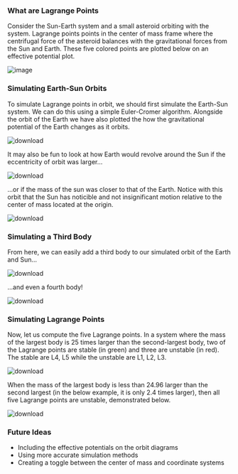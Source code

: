 ### What are Lagrange Points
Consider the Sun-Earth system and a small asteroid orbiting with the system. Lagrange points points in the center of mass frame where the centrifugal force of the asteroid balances with the gravitational forces from the Sun and Earth. These five colored points are plotted below on an effective potential plot.

![image](https://user-images.githubusercontent.com/59151395/228440467-eae91677-03a1-447a-b696-ab587a4d1c35.png)

### Simulating Earth-Sun Orbits
To simulate Lagrange points in orbit, we should first simulate the Earth-Sun system. We can do this using a simple Euler-Cromer algorithm. Alongside the orbit of the Earth we have also plotted the how the gravitational potential of the Earth changes as it orbits.

![download](https://user-images.githubusercontent.com/59151395/228442433-ad029dff-eaec-4e8b-9d80-dfb8e77be68c.gif)

It may also be fun to look at how Earth would revolve around the Sun if the eccentricity of orbit was larger...

![download](https://user-images.githubusercontent.com/59151395/228442478-6f97820e-cf30-4ba4-911e-8c943fff340e.gif)

...or if the mass of the sun was closer to that of the Earth. Notice with this orbit that the Sun has noticible and not insignificant motion relative to the center of mass located at the origin.

![download](https://user-images.githubusercontent.com/59151395/228442515-af9defff-3966-4697-9182-422ec8e26309.gif)

### Simulating a Third Body
From here, we can easily add a third body to our simulated orbit of the Earth and Sun...

![download](https://user-images.githubusercontent.com/59151395/228442553-92d5b0e5-126d-4abc-90ae-4075a7147e34.gif)

...and even a fourth body!

![download](https://user-images.githubusercontent.com/59151395/228442587-51bacc66-4fd1-4099-b3e7-0862ab0db846.gif)

### Simulating Lagrange Points
Now, let us compute the five Lagrange points. In a system where the mass of the largest body is 25 times larger than the second-largest body, two of the Lagrange points are stable (in green) and three are unstable (in red). The stable are L4, L5 while the unstable are L1, L2, L3.

![download](https://user-images.githubusercontent.com/59151395/228442611-d5369430-7357-4166-b11c-cf414e8aa6f3.gif)

When the mass of the largest body is less than 24.96 larger than the second largest (in the below example, it is only 2.4 times larger), then all five Lagrange points are unstable, demonstrated below.

![download](https://user-images.githubusercontent.com/59151395/228442645-dd408256-8a7c-4d54-b411-50354d8ad789.gif)

### Future Ideas
* Including the effective potentials on the orbit diagrams
* Using more accurate simulation methods
* Creating a toggle between the center of mass and coordinate systems
